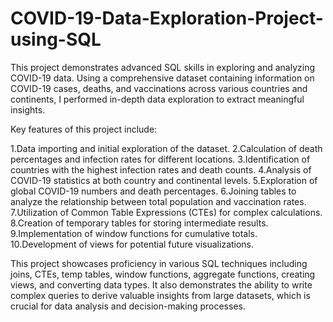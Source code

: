 # COVID-19-Data-Exploration-Project-using-SQL
This project demonstrates advanced SQL skills in exploring and analyzing COVID-19 data. Using a comprehensive dataset containing information on COVID-19 cases, deaths, and vaccinations across various countries and continents, I performed in-depth data exploration to extract meaningful insights. 

Key features of this project include:

1.Data importing and initial exploration of the dataset.
2.Calculation of death percentages and infection rates for different locations.
3.Identification of countries with the highest infection rates and death counts.
4.Analysis of COVID-19 statistics at both country and continental levels.
5.Exploration of global COVID-19 numbers and death percentages.
6.Joining tables to analyze the relationship between total population and vaccination rates.
7.Utilization of Common Table Expressions (CTEs) for complex calculations.
8.Creation of temporary tables for storing intermediate results.
9.Implementation of window functions for cumulative totals.
10.Development of views for potential future visualizations.

This project showcases proficiency in various SQL techniques including joins, CTEs, temp tables, window functions, aggregate functions, creating views, and converting data types. It also demonstrates the ability to write complex queries to derive valuable insights from large datasets, which is crucial for data analysis and decision-making processes.
